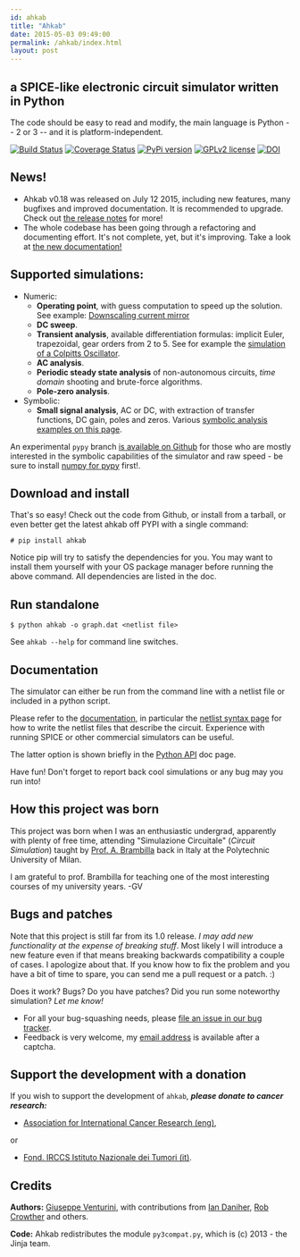 ```yaml
---
id: ahkab
title: "Ahkab"
date: 2015-05-03 09:49:00
permalink: /ahkab/index.html
layout: post
---
```


a SPICE-like electronic circuit simulator written in Python 
-----------------------------------------------------------

The code should be easy to read and modify, the main language is Python -- 2 or 3 -- and it is platform-independent.

[![Build Status](https://travis-ci.org/ahkab/ahkab.png?branch=master)](https://travis-ci.org/ahkab/ahkab) [![Coverage Status](https://coveralls.io/repos/ahkab/ahkab/badge.png?branch=master)](https://coveralls.io/r/ahkab/ahkab?branch=master) [![PyPi version](http://img.shields.io/badge/version-0.18-brightgreen.png)](https://pypi.python.org/pypi/ahkab/) [![GPLv2 license](http://img.shields.io/badge/license-GPL%20v2-brightgreen.png)](https://raw.githubusercontent.com/ahkab/ahkab/master/LICENSE)
[![DOI](https://zenodo.org/badge/doi/10.5281/zenodo.19967.svg)](http://dx.doi.org/10.5281/zenodo.19967)

## News!

-   Ahkab v0.18 was released on July 12 2015, including new features, many
    bugfixes and improved documentation. It is recommended to upgrade. Check out
    [the release notes](https://github.com/ahkab/ahkab/releases/tag/v0.18) for
    more!
-   The whole codebase has been going through a refactoring and
    documenting effort. It's not complete, yet, but it's improving. Take
    a look at [the new documentation!](http://ahkab.readthedocs.org/)

## Supported simulations:

-   Numeric:
    -   **Operating point**, with guess computation to speed up the
        solution. See example: [Downscaling current
        mirror](http://ahkab.readthedocs.org/en/latest/examples/OP_simulation.html)
    -   **DC sweep**.
    -   **Transient analysis**, available differentiation formulas:
        implicit Euler, trapezoidal, gear orders from 2 to 5. See for
        example the [simulation of a Colpitts
        Oscillator](http://ahkab.readthedocs.org/en/latest/examples/Transient-Example.html).
    -   **AC analysis**.
    -   **Periodic steady state analysis** of non-autonomous circuits,
        *time* *domain* shooting and brute-force algorithms.
    -   **Pole-zero analysis**.
-   Symbolic:
    -   **Small signal analysis**, AC or DC, with extraction of transfer
        functions, DC gain, poles and zeros. Various [symbolic analysis
        examples on this
        page](http://ahkab.readthedocs.org/en/latest/examples/Symbolic-simulation.html).

An experimental `pypy` branch [is available on
Github](https://github.com/ahkab/ahkab/tree/pypy_symbolic) for those who are
mostly interested in the symbolic capabilities of the simulator and raw speed - be sure to install
[numpy for pypy](https://bitbucket.org/pypy/numpy) first!.

## Download and install

That's so easy! Check out the code from Github, or install from a
tarball, or even better get the latest ahkab off PYPI with a single command:

    # pip install ahkab

Notice pip will try to satisfy the dependencies for you. You may want to
install them yourself with your OS package manager before running the
above command. All dependencies are listed in the doc.

## Run standalone

    $ python ahkab -o graph.dat <netlist file>

See `ahkab --help` for command line switches.

## Documentation

The simulator can either be run from the command line with a netlist
file or included in a python script.

Please refer to the
[documentation](http://ahkab.readthedocs.org/), in particular the
[netlist syntax
page](http://ahkab.readthedocs.org/en/latest/help/Netlist-Syntax.html)
for how to write the netlist files that describe the circuit. Experience
with running SPICE or other commercial simulators can be useful.

The latter option is shown briefly in the [Python
API](http://ahkab.readthedocs.org/en/latest/examples/Python_API.html)
doc page.

Have fun! Don't forget to report back cool simulations or any bug may
you run into!

## How this project was born

This project was born when I was an enthusiastic undergrad, apparently
with plenty of free time, attending "Simulazione Circuitale" (*Circuit
Simulation*) taught by [Prof. A.
Brambilla](http://brambilla.dei.polimi.it/) back in Italy at the
Polytechnic University of Milan.

I am grateful to prof. Brambilla for teaching one of the most
interesting courses of my university years. -GV

## Bugs and patches

Note that this project is still far from its 1.0 release. *I may add new
functionality at the expense of breaking stuff*. Most likely I will introduce a
new feature even if that means breaking backwards compatibility a couple of
cases. I apologize about that. 
If you know how to fix the problem and you have a bit of time to spare, you can
send me a pull request or a patch. :)

Does it work? Bugs? Do you have patches? Did you run some noteworthy
simulation? *Let me know!*

- For all your bug-squashing needs, please [file an issue in our bug
  tracker](https://github.com/ahkab/ahkab/issues).
- Feedback is very welcome, my [email address](http://tinymailto.com/5310) is
  available after a captcha.

## Support the development with a donation

If you wish to support the development of `ahkab`, ***please donate to cancer research:***

-   [Association for International Cancer Research (eng)](http://www.aicr.org.uk/donate.aspx),

or

-   [Fond. IRCCS Istituto Nazionale dei Tumori (it)](http://www.istitutotumori.mi.it/modules.php?name=Content&pa=showpage&pid=24).

## Credits

**Authors:** [Giuseppe Venturini](https://github.com/ggventurini), with
contributions from [Ian Daniher](https://github.com/itdaniher), [Rob
Crowther](https://github.com/weilawei) and others.

**Code:** Ahkab redistributes the module `py3compat.py`, which is (c) 2013 - the
Jinja team.

